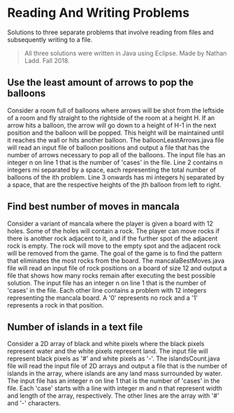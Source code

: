 # Reading And Writing Problems
Solutions to three separate problems that involve reading from files and subsequently writing to a file.

> All three solutions were written in Java using Eclipse. Made by Nathan Ladd.
> Fall 2018.

## Use the least amount of arrows to pop the balloons
Consider a room full of balloons where arrows will be shot from the leftside of a room and fly straight to the rightside of the room at a height H. If an arrow hits a balloon, the arrow will go down to a height of H-1 in the next position and the balloon will be popped. This height will be maintained until it reaches the wall or hits another balloon. The balloonLeastArrows.java file will read an input file of balloon positions and output a file that has the number of arrows necessary to pop all of the balloons.
The input file has an integer n on line 1 that is the number of 'cases' in the file. Line 2 contains n integers mi separated by a space, each representing the total number of balloons of the ith  problem. Line 3 onwards has mi integers hj separated by a space, that are the respective heights of the jth balloon from left to right.

## Find best number of moves in mancala
Consider a variant of mancala where the player is given a board with 12 holes. Some of the holes will contain a rock. The player can move rocks if there is another rock adjacent to it, and if the further spot of the adjacent rock is empty. The rock will move to the empty spot and the adjacent rock will be removed from the game. The goal of the game is to find the pattern that eliminates the most rocks from the board. The mancalaBestMoves.java file will read an input file of rock positions on a board of size 12 and output a file that shows how many rocks remain after executing the best possible solution. The input file has an integer n on line 1 that is the number of 'cases' in the file. Each other line contains a problem with 12 integers representing the mancala board. A '0' represents no rock and a '1' represents a rock in that position.  

## Number of islands in a text file
Consider a 2D array of black and white pixels where the black pixels represent water and the white pixels represent land. The input file will represent black pixels as '#' and white pixels as '-'. The islandsCount.java file will read the input file of 2D arrays and output a file that is the number of islands in the array, where islands are any land mass surrounded by water. The input file has an integer n on line 1 that is the number of 'cases' in the file. Each 'case' starts with a line with integer m and n that represent width and length of the array, respectively. The other lines are the array with '#' and '-' characters.
